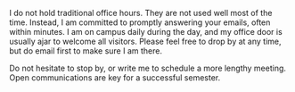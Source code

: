 I do not hold traditional office hours. They are not used well most of the time. Instead, I am committed to promptly answering your emails, often within minutes. I am on campus daily during the day, and my office door is usually ajar to welcome all visitors. Please feel free to drop by at any time, but do email first to make sure I am there. 

Do not hesitate to stop by, or write me to schedule a more lengthy meeting. Open communications are key for a successful semester. 

